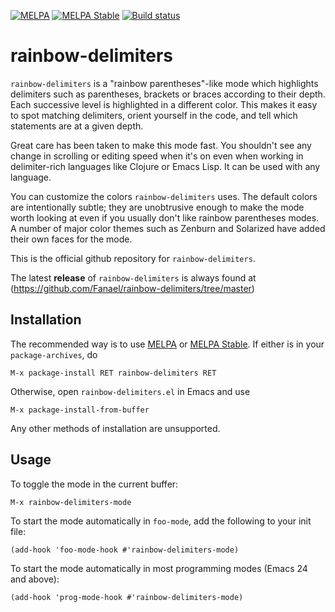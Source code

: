 [![MELPA](http://melpa.org/packages/rainbow-delimiters-badge.svg)](http://melpa.org/#/rainbow-delimiters)
[![MELPA Stable](http://stable.melpa.org/packages/rainbow-delimiters-badge.svg)](http://stable.melpa.org/#/rainbow-delimiters)
[![Build status](https://travis-ci.org/Fanael/rainbow-delimiters.svg?branch=master)](https://travis-ci.org/Fanael/rainbow-delimiters)

# rainbow-delimiters

`rainbow-delimiters` is a "rainbow parentheses"-like mode which highlights
delimiters such as parentheses, brackets or braces according to their depth.
Each successive level is highlighted in a different color. This makes it easy to
spot matching delimiters, orient yourself in the code, and tell which statements
are at a given depth.

Great care has been taken to make this mode fast. You shouldn't see any change
in scrolling or editing speed when it's on even when working in delimiter-rich
languages like Clojure or Emacs Lisp. It can be used with any language.

You can customize the colors `rainbow-delimiters` uses. The default colors are
intentionally subtle; they are unobtrusive enough to make the mode worth looking
at even if you usually don't like rainbow parentheses modes. A number of major
color themes such as Zenburn and Solarized have added their own faces for the
mode.

This is the official github repository for `rainbow-delimiters`.

The latest **release** of `rainbow-delimiters` is always found at
(https://github.com/Fanael/rainbow-delimiters/tree/master)

## Installation

The recommended way is to use [MELPA](http://melpa.org/) or
[MELPA Stable](http://melpa.org/). If either is in your `package-archives`, do

    M-x package-install RET rainbow-delimiters RET

Otherwise, open `rainbow-delimiters.el` in Emacs and use

    M-x package-install-from-buffer

Any other methods of installation are unsupported.

## Usage

To toggle the mode in the current buffer:

    M-x rainbow-delimiters-mode

To start the mode automatically in `foo-mode`, add the following to your init
file:

    (add-hook 'foo-mode-hook #'rainbow-delimiters-mode)

To start the mode automatically in most programming modes (Emacs 24 and above):

    (add-hook 'prog-mode-hook #'rainbow-delimiters-mode)
